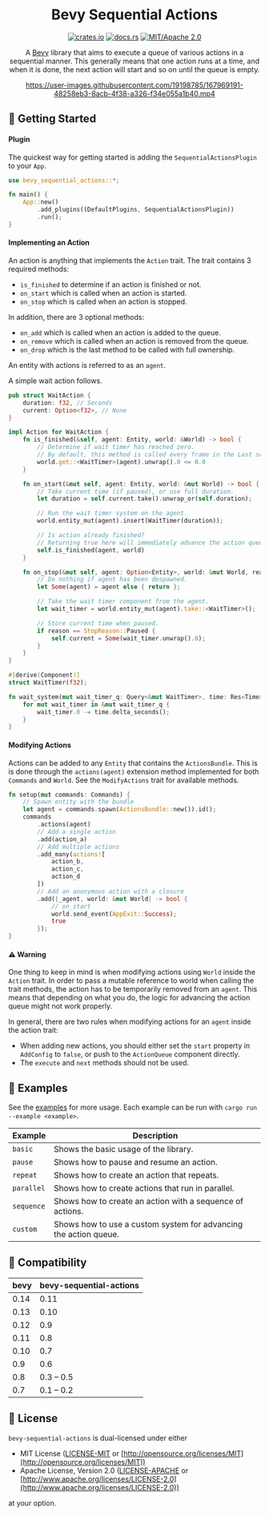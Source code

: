 <div align="center">

# Bevy Sequential Actions

[![crates.io](https://img.shields.io/crates/v/bevy-sequential-actions?style=flat-square)](https://crates.io/crates/bevy-sequential-actions)
[![docs.rs](https://img.shields.io/docsrs/bevy-sequential-actions?style=flat-square)](https://docs.rs/bevy_sequential_actions)
[![MIT/Apache 2.0](https://img.shields.io/crates/l/bevy-sequential-actions?style=flat-square)](https://github.com/hikikones/bevy-sequential-actions#license)


A [Bevy](https://bevyengine.org) library that aims to execute a queue of various actions in a sequential manner.
This generally means that one action runs at a time, and when it is done,
the next action will start and so on until the queue is empty.

https://user-images.githubusercontent.com/19198785/167969191-48258eb3-8acb-4f38-a326-f34e055a1b40.mp4

</div>

## 📜 Getting Started

#### Plugin

The quickest way for getting started is adding the `SequentialActionsPlugin` to your `App`.

```rust
use bevy_sequential_actions::*;

fn main() {
    App::new()
        .add_plugins((DefaultPlugins, SequentialActionsPlugin))
        .run();
}
```

#### Implementing an Action

An action is anything that implements the `Action` trait.
The trait contains 3 required methods:

* `is_finished` to determine if an action is finished or not.
* `on_start` which is called when an action is started.
* `on_stop` which is called when an action is stopped.

In addition, there are 3 optional methods:

* `on_add` which is called when an action is added to the queue.
* `on_remove` which is called when an action is removed from the queue.
* `on_drop` which is the last method to be called with full ownership.

An entity with actions is referred to as an `agent`.

A simple wait action follows.

```rust
pub struct WaitAction {
    duration: f32, // Seconds
    current: Option<f32>, // None
}

impl Action for WaitAction {
    fn is_finished(&self, agent: Entity, world: &World) -> bool {
        // Determine if wait timer has reached zero.
        // By default, this method is called every frame in the Last schedule.
        world.get::<WaitTimer>(agent).unwrap().0 <= 0.0
    }

    fn on_start(&mut self, agent: Entity, world: &mut World) -> bool {
        // Take current time (if paused), or use full duration.
        let duration = self.current.take().unwrap_or(self.duration);

        // Run the wait timer system on the agent.
        world.entity_mut(agent).insert(WaitTimer(duration));

        // Is action already finished?
        // Returning true here will immediately advance the action queue.
        self.is_finished(agent, world)
    }

    fn on_stop(&mut self, agent: Option<Entity>, world: &mut World, reason: StopReason) {
        // Do nothing if agent has been despawned.
        let Some(agent) = agent else { return };

        // Take the wait timer component from the agent.
        let wait_timer = world.entity_mut(agent).take::<WaitTimer>();

        // Store current time when paused.
        if reason == StopReason::Paused {
            self.current = Some(wait_timer.unwrap().0);
        }
    }
}

#[derive(Component)]
struct WaitTimer(f32);

fn wait_system(mut wait_timer_q: Query<&mut WaitTimer>, time: Res<Time>) {
    for mut wait_timer in &mut wait_timer_q {
        wait_timer.0 -= time.delta_seconds();
    }
}
```

#### Modifying Actions

Actions can be added to any `Entity` that contains the `ActionsBundle`.
This is is done through the `actions(agent)`
extension method implemented for both `Commands` and `World`.
See the `ModifyActions` trait for available methods.

```rust
fn setup(mut commands: Commands) {
    // Spawn entity with the bundle
    let agent = commands.spawn(ActionsBundle::new()).id();
    commands
        .actions(agent)
        // Add a single action
        .add(action_a)
        // Add multiple actions
        .add_many(actions![
            action_b,
            action_c,
            action_d
        ])
        // Add an anonymous action with a closure
        .add(|_agent, world: &mut World| -> bool {
            // on_start
            world.send_event(AppExit::Success);
            true
        });
}
```

#### ⚠️ Warning

One thing to keep in mind is when modifying actions using `World` inside the `Action` trait.
In order to pass a mutable reference to world when calling the trait methods,
the action has to be temporarily removed from an `agent`.
This means that depending on what you do,
the logic for advancing the action queue might not work properly.

In general, there are two rules when modifying actions for an `agent` inside the action trait:

* When adding new actions, you should either set the `start` property in `AddConfig` to `false`,
    or push to the `ActionQueue` component directly.
* The `execute` and `next` methods should not be used.

## 📎 Examples

See the [examples](examples/) for more usage.
Each example can be run with `cargo run --example <example>`.

| Example | Description |
| ------- | ----------- |
| `basic` | Shows the basic usage of the library. |
| `pause` | Shows how to pause and resume an action. |
| `repeat` | Shows how to create an action that repeats. |
| `parallel` | Shows how to create actions that run in parallel. |
| `sequence` | Shows how to create an action with a sequence of actions. |
| `custom` | Shows how to use a custom system for advancing the action queue. |

## 📌 Compatibility

| bevy | bevy-sequential-actions |
| ---- | ----------------------- |
| 0.14 | 0.11                    |
| 0.13 | 0.10                    |
| 0.12 | 0.9                     |
| 0.11 | 0.8                     |
| 0.10 | 0.7                     |
| 0.9  | 0.6                     |
| 0.8  | 0.3 – 0.5               |
| 0.7  | 0.1 – 0.2               |

## 🔖 License

`bevy-sequential-actions` is dual-licensed under either

* MIT License ([LICENSE-MIT](LICENSE-MIT) or [http://opensource.org/licenses/MIT](http://opensource.org/licenses/MIT))
* Apache License, Version 2.0 ([LICENSE-APACHE](LICENSE-APACHE) or [http://www.apache.org/licenses/LICENSE-2.0](http://www.apache.org/licenses/LICENSE-2.0))

at your option.